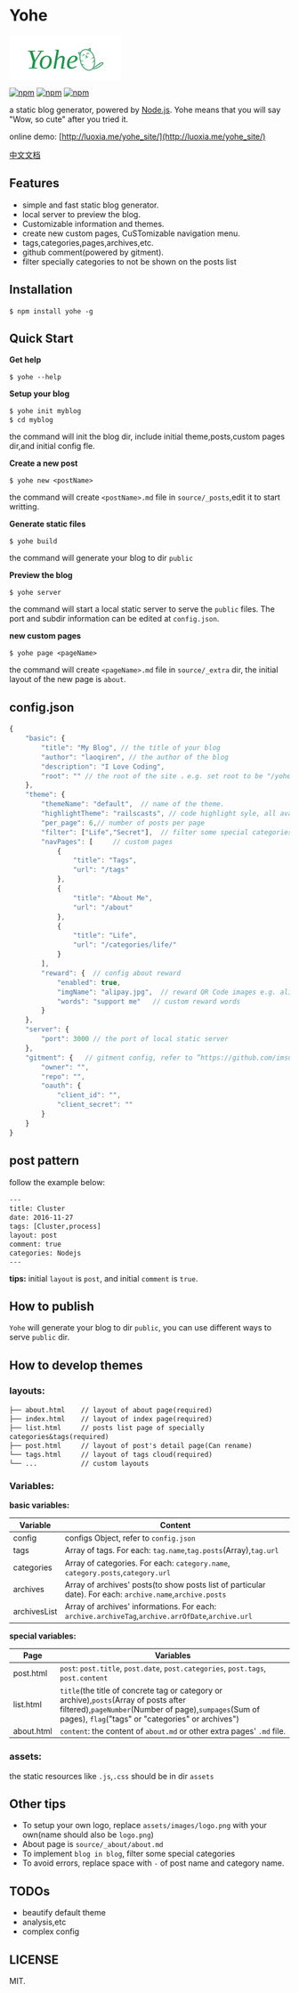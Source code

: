 # Yohe
<img src="./logo.png" width = "200" alt="logo" align=center />

[![npm](https://img.shields.io/npm/dm/yohe.svg?style=flat-square)](https://www.npmjs.com/package/yohe)
[![npm](https://img.shields.io/npm/v/yohe.svg?style=flat-square)](https://github.com/laoqiren/yohe)
[![npm](https://img.shields.io/npm/l/yohe.svg?style=flat-square)](https://github.com/laoqiren/yohe)

a static blog generator, powered by [Node.js](https://nodejs.org). Yohe means that you will say "Wow, so cute" after you tried it.

online demo: [http://luoxia.me/yohe_site/](http://luoxia.me/yohe_site/)

[中文文档](https://github.com/laoqiren/yohe/blob/master/CN.md)

## Features

* simple and fast static blog generator.
* local server to preview the blog.
* Customizable information and themes.
* create new custom pages, CuSTomizable navigation menu.
* tags,categories,pages,archives,etc.
* github comment(powered by gitment).
* filter specially categories to not be shown on the posts list

## Installation
```
$ npm install yohe -g
```

## Quick Start

**Get help**
```
$ yohe --help
```

**Setup your blog**
```
$ yohe init myblog
$ cd myblog
```
the command will init the blog dir, include initial theme,posts,custom pages dir,and initial config fle.

**Create a new post**
```
$ yohe new <postName>
```
the command will create `<postName>.md` file in `source/_posts`,edit it to start writting.

**Generate static files**
```
$ yohe build
```
the command will generate your blog to dir `public`

**Preview the blog**
```
$ yohe server
```
the command will start a local static server to serve the `public` files. The port and subdir information can be edited at `config.json`.

**new custom pages**
```
$ yohe page <pageName>
```
the command will create `<pageName>.md` file in `source/_extra` dir, the initial layout of the new page is `about`.

## config.json
```js
{
    "basic": {
        "title": "My Blog", // the title of your blog
        "author": "laoqiren", // the author of the blog
        "description": "I Love Coding",
        "root": "" // the root of the site ，e.g. set root to be "/yohe_site" if your blog is at "http://luoxia.me/yohe_site"
    },
    "theme": {
        "themeName": "default",  // name of the theme.
        "highlightTheme": "railscasts", // code highlight syle, all available styles refer to "https://github.com/isagalaev/highlight.js/tree/master/src/styles"
        "per_page": 6,// number of posts per page
        "filter": ["Life","Secret"],  // filter some special categories to not be shown
        "navPages": [     // custom pages
            {
                "title": "Tags",
                "url": "/tags"
            },
            {
                "title": "About Me",
                "url": "/about"
            },
            {
                "title": "Life",
                "url": "/categories/life/"
            }
        ],
        "reward": {  // config about reward
            "enabled": true,
            "imgName": "alipay.jpg",  // reward QR Code images e.g. alipay.jpg
            "words": "support me"   // custom reward words
        }
    },
    "server": {
        "port": 3000 // the port of local static server
    },
    "gitment": {   // gitment config, refer to ”https://github.com/imsun/gitment“
        "owner": "",
        "repo": "",
        "oauth": {
            "client_id": "",
            "client_secret": ""
        }
    }
}
```

## post pattern
follow the example below:
```
---
title: Cluster
date: 2016-11-27
tags: [Cluster,process]
layout: post
comment: true
categories: Nodejs
---
```
**tips:** initial `layout` is `post`, and initial `comment` is `true`.

## How to publish
`Yohe` will generate your blog to dir `public`, you can use different ways to serve `public` dir.

## How to develop themes

### layouts:
```
├── about.html    // layout of about page(required)
├── index.html    // layout of index page(required)
├── list.html     // posts list page of specially categories&tags(required)
├── post.html     // layout of post's detail page(Can rename)
└── tags.html     // layout of tags cloud(required)
└── ...           // custom layouts
```

### Variables:
**basic variables:**

Variable  | Content
------------- | -------------
config | configs Object, refer to `config.json`
tags | Array of tags. For each: `tag.name`,`tag.posts`(Array),`tag.url`
categories  | Array of categories. For each: `category.name`, `category.posts`,`category.url`
archives | Array of archives' posts(to show posts list of particular date). For each: `archive.name`,`archive.posts`
archivesList | Array of archives' informations. For each: `archive.archiveTag`,`archive.arrOfDate`,`archive.url`

**special variables:**

Page  | Variables
------------- | -------------
post.html  | `post`: `post.title`, `post.date`, `post.categories`, `post.tags`,  `post.content`
list.html | `title`(the title of concrete tag or category or archive),`posts`(Array of posts after filtered),`pageNumber`(Number of page),`sumpages`(Sum of pages), `flag`("tags" or "categories" or archives")
about.html | `content`: the content of `about.md` or other extra pages' `.md` file.


### assets:
the static resources like `.js`,`.css` should be in dir `assets`

## Other tips
* To setup your own logo, replace `assets/images/logo.png` with your own(name should also be `logo.png`)
* About page is `source/_about/about.md`
* To implement `blog in blog`, filter some special categories
* To avoid errors, replace space with `-` of post name and category name.
## TODOs

* beautify default theme
* analysis,etc
* complex config

## LICENSE

MIT.
